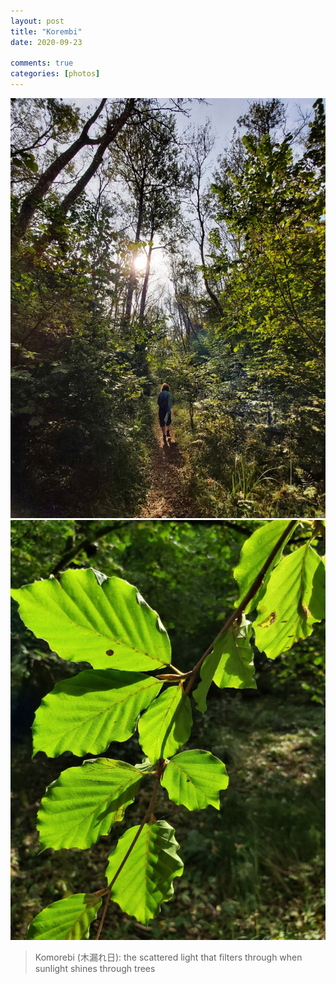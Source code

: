 ```yaml
---
layout: post
title: "Korembi"
date: 2020-09-23

comments: true
categories: [photos]
---
```


<img src="/assets/images/articles/trees4.jpeg" class="responsive"><br>
<img src="/assets/images/articles/trees5.jpeg" class="responsive"><br>

> Komorebi (木漏れ日): the scattered light that filters through when sunlight shines through trees
